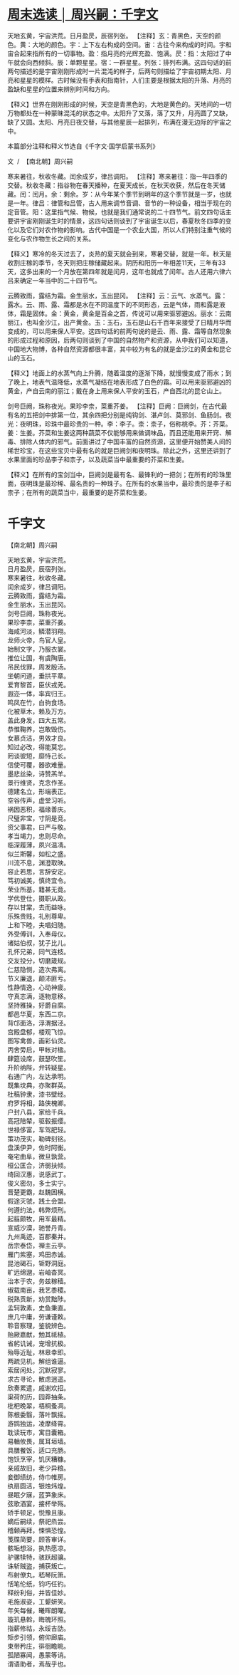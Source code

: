 <link href="../../../css/style.css" rel="stylesheet" type="text/css" />

# [周末选读 │ 周兴嗣：千字文](https://mp.weixin.qq.com/s?__biz=MjM5NTY5Njc4MQ==&mid=2651042803&idx=2&sn=05405cbf1bb9961805891487bc0d8b1c&chksm=bd038a118a740307aa1b09c1482bc5af6e7da792cad4daeec98756970aa3272fa1138de80507&xtrack=1&key=509eedecfb9c0b24687f400125874676a328b842c4301f4eeaf32f856ccbd0934da2b44cc1749f7bed7096d51988b7768e53818a03564ff927e654b99cafcda2ef2689386606b8d1075ea209d3825672&ascene=1&uin=MTI1OTk5MzM0MA==&devicetype=Windows-QQBrowser&version=6103000b&lang=zh_CN&pass_ticket=gKyIkb%20l4vYEDZEymPCXa7bEKQIQEsNrtSutc7DAa4vIFqC3zzcdHFglhNp3G58L&scene=21#wechat_redirect)

<div class="p">

天地玄黄，宇宙洪荒。日月盈昃，辰宿列张。
<span class="comment">【注释】玄：青黑色，天空的颜色。黄：大地的颜色。宇：上下左右构成的空间。宙：古往今来构成的时间。宇和宙合起来指所有的一切事物。盈：指月亮的光辉充盈、饱满。昃：指：太阳过了中午就会向西倾斜。辰：单颗星星。宿：一群星星。列张：排列布满。这四句话的前两句描述的是宇宙刚刚形成时一片混沌的样子，后两句则描绘了宇宙初期太阳、月亮和星星的模样。古时候没有手表和指南针，人们主要是根据太阳的升落、月亮的盈缺和星星的位置来辨别时间和方向。

<div class="translation">

【释义】世界在刚刚形成的时候，天空是青黑色的，大地是黄色的。天地间的一切万物都处在一种蒙昧混沌的状态之中。太阳升了又落，落了又升，月亮圆了又缺，缺了又圆。太阳、月亮日夜交替，与其他星辰一起排列，布满在漫无边际的宇宙之中。

</div>

</div>

<span class="l">本篇部分注释和释义节选自《千字文·国学启蒙书系列》

<span class="r">文  /  【南北朝】周兴嗣

<div class="p">

寒来暑往，秋收冬藏。闰余成岁，律吕调阳。
<span class="comment">【注释】寒来暑往：指一年四季的交替。秋收冬藏：指谷物在春天播种，在夏天成长，在秋天收获，然后在冬天储藏。闰：闰月。余：剩余。岁：从今年某个季节到明年的这个季节就是一岁，也就是一年。律吕：律管和吕管，古人用来调节音调、音节的一种设备，相当于现在的定音管。阳：这里指气候、物候，也就是我们通常说的二十四节气。前文四句话主要讲宇宙刚刚诞生时的情景，这四句话则谈到了宇宙诞生以后，春夏秋冬四季的变化以及它们对农作物的影响。古代中国是一个农业大国，所以人们特别注重气候的变化与农作物生长之间的关系。

<div class="translation">

【释义】寒冷的冬天过去了，炎热的夏天就会到来，寒暑交替，就是一年。秋天是收割庄稼的季节，冬天则把庄稼储藏起来。阴历和阳历一年相差11天，三年有33天，这多出来的一个月放在第四年就是闰月，这年也就成了闰年。古人还用六律六吕来确定一年当中的二十四节气。

</div>

云腾致雨，露结为霜。金生丽水，玉出昆冈。
<span class="comment">【注释】云：云气、水蒸气。露：露水。云、雨、露、霜都是水在不同温度下的不同形态，云是气体，雨和露是液体，霜是固体。金：黄金，黄金是百金之首，传说可以用来驱邪避凶。丽水：云南丽江，也叫金沙江，出产黄金。玉：玉石，玉石是山石千百年来接受了日精月华而变成的，可以用来保人平安。这四句话的前两句说的是云、雨、露、霜等自然现象的形成过程和原因，后两句则谈到了中国的自然物产和资源，从中我们可以知道，中国地大物博，各种自然资源都很丰富，其中较为有名的就是金沙江的黄金和昆仑山的玉石。

<div class="translation">

【释义】地面上的水蒸气向上升腾，随着温度的逐渐下降，就慢慢变成了雨水；到了晚上，地表气温降低，水蒸气凝结在地表形成了白色的霜。可以用来驱邪避凶的黄金，产自云南的丽江；戴在身上用来保人平安的玉石，产自西北的昆仑山上。

</div>

剑号巨阙，珠称夜光。果珍李柰，菜重芥姜。
<span class="comment">【注释】巨阙：巨阙剑，在古代最有名的五把剑中排第一位，其余四把分别是纯钩剑、湛卢剑、莫邪剑、鱼肠剑。夜光：夜明珠，珍珠中最珍贵的一种。李：李子。柰：柰子，俗称桃李。芥：芥菜。姜：生姜。芥菜和生姜这两种蔬菜不仅能够用来做调味品，而且还能用来开窍、解毒、排除人体内的邪气。前面讲过了中国丰富的自然资源，这里便开始赞美人间的稀世珍宝，在这些宝贝中最有名的就是巨阙剑和夜明珠。除此之外，这里还讲到了水果里面的珍品李子和柰子，以及蔬菜当中最重要的芥菜和生姜。

<div class="translation">

【释义】在所有的宝剑当中，巨阙剑是最有名、最锋利的一把剑；在所有的珍珠里面，夜明珠是最珍稀、最名贵的一种珠子。在所有的水果当中，最珍贵的是李子和柰子；在所有的蔬菜当中，最重要的是芥菜和生姜。

</div>

</div>

<div class="poetry">

# 千字文
<span class="r">【南北朝】周兴嗣

天地玄黄，宇宙洪荒。<br />
日月盈昃，辰宿列张。<br />
寒来暑往，秋收冬藏。<br />
闰余成岁，律吕调阳。<br />
云腾致雨，露结为霜。<br />
金生丽水，玉出昆冈。<br />
剑号巨阙，珠称夜光。<br />
果珍李柰，菜重芥姜。<br />
海咸河淡，鳞潜羽翔。<br />
龙师火帝，鸟官人皇。<br />
始制文字，乃服衣裳。<br />
推位让国，有虞陶唐。<br />
吊民伐罪，周发殷汤。<br />
坐朝问道，垂拱平章。<br />
爱育黎首，臣伏戎羌。<br />
遐迩一体，率宾归王。<br />
鸣凤在竹，白驹食场。<br />
化被草木，赖及万方。<br />
盖此身发，四大五常。<br />
恭惟鞠养，岂敢毁伤。<br />
女慕贞洁，男效才良。<br />
知过必改，得能莫忘。<br />
罔谈彼短，靡恃己长。<br />
信使可覆，器欲难量。<br />
墨悲丝染，诗赞羔羊。<br />
景行维贤，克念作圣。<br />
德建名立，形端表正。<br />
空谷传声，虚堂习听。<br />
祸因恶积，福缘善庆。<br />
尺璧非宝，寸阴是竞。<br />
资父事君，曰严与敬。<br />
孝当竭力，忠则尽命。<br />
临深履薄，夙兴温凊。<br />
似兰斯馨，如松之盛。<br />
川流不息，渊澄取映。<br />
容止若思，言辞安定。<br />
笃初诚美，慎终宜令。<br />
荣业所基，籍甚无竟。<br />
学优登仕，摄职从政。<br />
存以甘棠，去而益咏。<br />
乐殊贵贱，礼别尊卑。<br />
上和下睦，夫唱妇随。<br />
外受傅训，入奉母仪。<br />
诸姑伯叔，犹子比儿。<br />
孔怀兄弟，同气连枝。<br />
交友投分，切磨箴规。<br />
仁慈隐恻，造次弗离。<br />
节义廉退，颠沛匪亏。<br />
性静情逸，心动神疲。<br />
守真志满，逐物意移。<br />
坚持雅操，好爵自縻。<br />
都邑华夏，东西二京。<br />
背邙面洛，浮渭据泾。<br />
宫殿盘郁，楼观飞惊。<br />
图写禽兽，画彩仙灵。<br />
丙舍旁启，甲帐对楹。<br />
肆筵设席，鼓瑟吹笙。<br />
升阶纳陛，弁转疑星。<br />
右通广内，左达承明。<br />
既集坟典，亦聚群英。<br />
杜稿钟隶，漆书壁经。<br />
府罗将相，路侠槐卿。<br />
户封八县，家给千兵。<br />
高冠陪辇，驱毂振缨。<br />
世禄侈富，车驾肥轻。<br />
策功茂实，勒碑刻铭。<br />
盘溪伊尹，佐时阿衡。<br />
奄宅曲阜，微旦孰营。<br />
桓公匡合，济弱扶倾。<br />
绮回汉惠，说感武丁。<br />
俊义密勿，多士实宁。<br />
晋楚更霸，赵魏困横。<br />
假途灭虢，践土会盟。<br />
何遵约法，韩弊烦刑。<br />
起翦颇牧，用军最精。<br />
宣威沙漠，驰誉丹青。<br />
九州禹迹，百郡秦并。<br />
岳宗泰岱，禅主云亭。<br />
雁门紫塞，鸡田赤诚。<br />
昆池碣石，钜野洞庭。<br />
旷远绵邈，岩岫杳冥。<br />
治本于农，务兹稼穑。<br />
俶载南亩，我艺黍稷。<br />
税熟贡新，劝赏黜陟。<br />
孟轲敦素，史鱼秉直。<br />
庶几中庸，劳谦谨敕。<br />
聆音察理，鉴貌辨色。<br />
贻厥嘉猷，勉其祗植。<br />
省躬讥诫，宠增抗极。<br />
殆辱近耻，林皋幸即。<br />
两疏见机，解组谁逼。<br />
索居闲处，沉默寂寥。<br />
求古寻论，散虑逍遥。<br />
欣奏累遣，戚谢欢招。<br />
渠荷的历，园莽抽条。<br />
枇杷晚翠，梧桐蚤凋。<br />
陈根委翳，落叶飘摇。<br />
游鹍独运，凌摩绛霄。<br />
耽读玩市，寓目囊箱。<br />
易輶攸畏，属耳垣墙。<br />
具膳餐饭，适口充肠。<br />
饱饫烹宰，饥厌糟糠。<br />
亲戚故旧，老少异粮。<br />
妾御绩纺，侍巾帷房。<br />
纨扇圆洁，银烛炜煌。<br />
昼眠夕寐，蓝笋象床。<br />
弦歌酒宴，接杯举殇。<br />
矫手顿足，悦豫且康。<br />
嫡后嗣续，祭祀烝尝。<br />
稽颡再拜，悚惧恐惶。<br />
笺牒简要，顾答审详。<br />
骸垢想浴，执热愿凉。<br />
驴骡犊特，骇跃超骧。<br />
诛斩贼盗，捕获叛亡。<br />
布射僚丸，嵇琴阮箫。<br />
恬笔伦纸，钧巧任钓。<br />
释纷利俗，并皆佳妙。<br />
毛施淑姿，工颦妍笑。<br />
年矢每催，曦晖朗曜。<br />
璇玑悬斡，晦魄环照。<br />
指薪修祜，永绥吉劭。<br />
矩步引领，俯仰廊庙。<br />
束带矜庄，徘徊瞻眺。<br />
孤陋寡闻，愚蒙等诮。<br />
谓语助者，焉哉乎也。<br />

</div>
